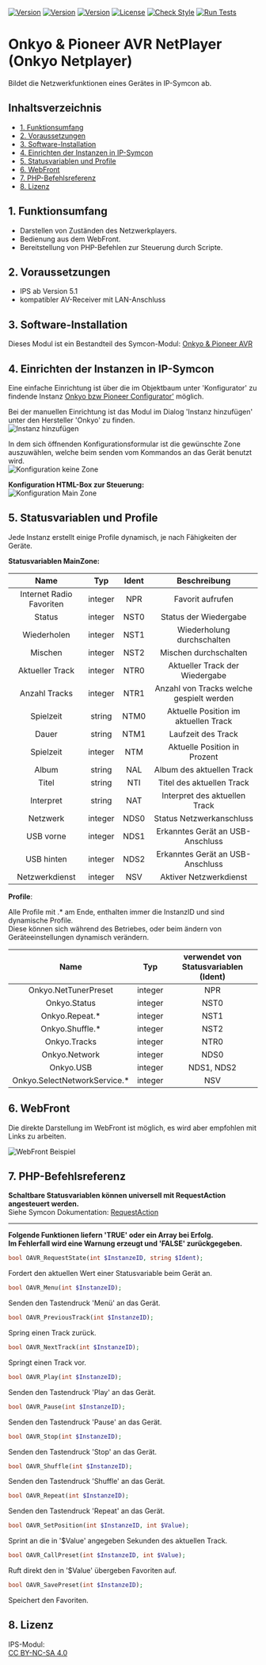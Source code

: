 [![Version](https://img.shields.io/badge/Symcon-PHPModul-red.svg)](https://www.symcon.de/service/dokumentation/entwicklerbereich/sdk-tools/sdk-php/)
[![Version](https://img.shields.io/badge/Modul%20Version-2.00-blue.svg)]()
[![Version](https://img.shields.io/badge/Symcon%20Version-5.1%20%3E-green.svg)](https://www.symcon.de/forum/threads/30857-IP-Symcon-5-1-%28Stable%29-Changelog)
[![License](https://img.shields.io/badge/License-CC%20BY--NC--SA%204.0-green.svg)](https://creativecommons.org/licenses/by-nc-sa/4.0/)
[![Check Style](https://github.com/Nall-chan/OnkyoAVR/workflows/Check%20Style/badge.svg)](https://github.com/Nall-chan/OnkyoAVR/actions) [![Run Tests](https://github.com/Nall-chan/OnkyoAVR/workflows/Run%20Tests/badge.svg)](https://github.com/Nall-chan/OnkyoAVR/actions)  


# Onkyo & Pioneer AVR NetPlayer (Onkyo Netplayer)
Bildet die Netzwerkfunktionen eines Gerätes in IP-Symcon ab.  

## Inhaltsverzeichnis  <!-- omit in toc -->

- [1. Funktionsumfang](#1-funktionsumfang)
- [2. Voraussetzungen](#2-voraussetzungen)
- [3. Software-Installation](#3-software-installation)
- [4. Einrichten der Instanzen in IP-Symcon](#4-einrichten-der-instanzen-in-ip-symcon)
- [5. Statusvariablen und Profile](#5-statusvariablen-und-profile)
- [6. WebFront](#6-webfront)
- [7. PHP-Befehlsreferenz](#7-php-befehlsreferenz)
- [8. Lizenz](#8-lizenz)

## 1. Funktionsumfang

 - Darstellen von Zuständen des Netzwerkplayers.    
 - Bedienung aus dem WebFront.  
 - Bereitstellung von PHP-Befehlen zur Steuerung durch Scripte.  

## 2. Voraussetzungen

 - IPS ab Version 5.1  
 - kompatibler AV-Receiver mit LAN-Anschluss  

## 3. Software-Installation

Dieses Modul ist ein Bestandteil des Symcon-Modul: [Onkyo & Pioneer AVR](../)  

## 4. Einrichten der Instanzen in IP-Symcon

Eine einfache Einrichtung ist über die im Objektbaum unter 'Konfigurator' zu findende Instanz [Onkyo bzw Pioneer Configurator'](../OnkyoConfigurator/) möglich.  

Bei der manuellen Einrichtung ist das Modul im Dialog 'Instanz hinzufügen' unter den Hersteller 'Onkyo' zu finden.  
![Instanz hinzufügen](../imgs/instanzen.png)  

In dem sich öffnenden Konfigurationsformular ist die gewünschte Zone auszuwählen, welche beim senden vom Kommandos an das Gerät benutzt wird.  
![Konfiguration keine Zone](../imgs/conf_netplayer1.png)  

**Konfiguration HTML-Box zur Steuerung:**  
![Konfiguration Main Zone](../imgs/conf_netplayer2.png)  

## 5. Statusvariablen und Profile

Jede Instanz erstellt einige Profile dynamisch, je nach Fähigkeiten der Geräte.  

**Statusvariablen MainZone:**  

|           Name           |   Typ   | Ident |               Beschreibung               |
| :----------------------: | :-----: | :---: | :--------------------------------------: |
| Internet Radio Favoriten | integer |  NPR  |             Favorit aufrufen             |
|          Status          | integer | NST0  |          Status der Wiedergabe           |
|       Wiederholen        | integer | NST1  |        Wiederholung durchschalten        |
|         Mischen          | integer | NST2  |          Mischen durchschalten           |
|     Aktueller Track      | integer | NTR0  |      Aktueller Track der Wiedergabe      |
|      Anzahl Tracks       | integer | NTR1  | Anzahl von Tracks welche gespielt werden |
|        Spielzeit         | string  | NTM0  |   Aktuelle Position im aktuellen Track   |
|          Dauer           | string  | NTM1  |            Laufzeit des Track            |
|        Spielzeit         | integer |  NTM  |       Aktuelle Position in Prozent       |
|          Album           | string  |  NAL  |        Album des aktuellen Track         |
|          Titel           | string  |  NTI  |        Titel des aktuellen Track         |
|        Interpret         | string  |  NAT  |      Interpret des aktuellen Track       |
|         Netzwerk         | integer | NDS0  |         Status Netzwerkanschluss         |
|        USB vorne         | integer | NDS1  |     Erkanntes Gerät an USB-Anschluss     |
|        USB hinten        | integer | NDS2  |     Erkanntes Gerät an USB-Anschluss     |
|      Netzwerkdienst      | integer |  NSV  |          Aktiver Netzwerkdienst          |


**Profile**:
 
 Alle Profile mit .* am Ende, enthalten immer die InstanzID und sind dynamische Profile.  
 Diese können sich während des Betriebes, oder beim ändern von Geräteeinstellungen dynamisch verändern.  

|             Name             |   Typ   | verwendet von Statusvariablen  (Ident) |
| :--------------------------: | :-----: | :------------------------------------: |
|     Onkyo.NetTunerPreset     | integer |                  NPR                   |
|         Onkyo.Status         | integer |                  NST0                  |
|        Onkyo.Repeat.*        | integer |                  NST1                  |
|       Onkyo.Shuffle.*        | integer |                  NST2                  |
|         Onkyo.Tracks         | integer |                  NTR0                  |
|        Onkyo.Network         | integer |                  NDS0                  |
|          Onkyo.USB           | integer |               NDS1, NDS2               |
| Onkyo.SelectNetworkService.* | integer |                  NSV                   |

## 6. WebFront

Die direkte Darstellung im WebFront ist möglich, es wird aber empfohlen mit Links zu arbeiten.  

![WebFront Beispiel](../imgs/webfront_netplayer.png)  


## 7. PHP-Befehlsreferenz

**Schaltbare Statusvariablen können universell mit RequestAction angesteuert werden.**  
Siehe Symcon Dokumentation: [RequestAction](https://www.symcon.de/service/dokumentation/befehlsreferenz/variablenzugriff/requestaction/)

---  

**Folgende Funktionen liefern 'TRUE' oder ein Array bei Erfolg.  
Im Fehlerfall wird eine Warnung erzeugt und 'FALSE' zurückgegeben.**  


```php
bool OAVR_RequestState(int $InstanzeID, string $Ident);
```
Fordert den aktuellen Wert einer Statusvariable beim Gerät an.  

```php
bool OAVR_Menu(int $InstanzeID);
```
Senden den Tastendruck 'Menü' an das Gerät.  

```php
bool OAVR_PreviousTrack(int $InstanzeID);
```
Spring einen Track zurück.  
  
```php
bool OAVR_NextTrack(int $InstanzeID);
```
Springt einen Track vor.  
  
```php
bool OAVR_Play(int $InstanzeID);
```
Senden den Tastendruck 'Play' an das Gerät.  
  
```php
bool OAVR_Pause(int $InstanzeID);
```
Senden den Tastendruck 'Pause' an das Gerät.  
  
```php
bool OAVR_Stop(int $InstanzeID);
```
Senden den Tastendruck 'Stop' an das Gerät.  
  
```php
bool OAVR_Shuffle(int $InstanzeID);
```
Senden den Tastendruck 'Shuffle' an das Gerät.  
  
```php
bool OAVR_Repeat(int $InstanzeID);
```
Senden den Tastendruck 'Repeat' an das Gerät.  
  
```php
bool OAVR_SetPosition(int $InstanzeID, int $Value);
```
Sprint an die in '$Value' angegeben Sekunden des aktuellen Track.  
  
```php
bool OAVR_CallPreset(int $InstanzeID, int $Value);
```
Ruft direkt den in '$Value' übergeben Favoriten auf.  
  
```php
bool OAVR_SavePreset(int $InstanzeID);
```
Speichert den Favoriten.  
 

## 8. Lizenz

  IPS-Modul:  
  [CC BY-NC-SA 4.0](https://creativecommons.org/licenses/by-nc-sa/4.0/)  
